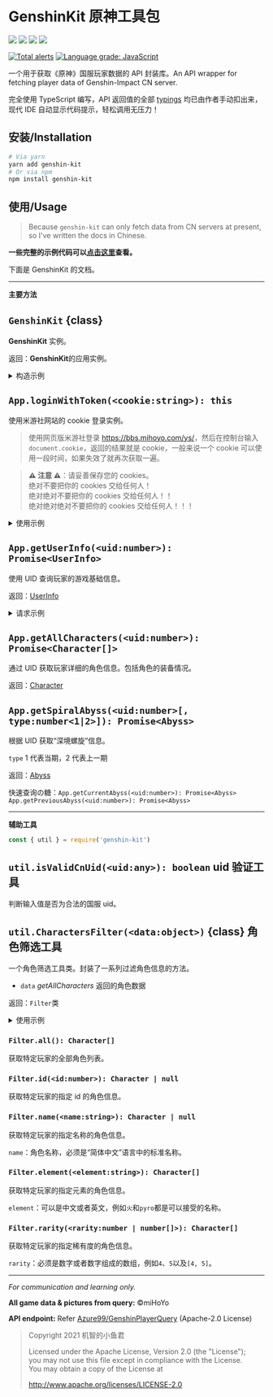 # GenshinKit 原神工具包

![](https://badgen.net/npm/v/genshin-kit) ![](https://badgen.net/npm/v/genshin-kit/next) ![](https://badgen.net/npm/types/genshin-kit) ![](https://badgen.net/npm/license/genshin-kit)

[![Total alerts](https://img.shields.io/lgtm/alerts/g/Dragon-Fish/genshin-kit.svg?logo=lgtm&logoWidth=18)](https://lgtm.com/projects/g/Dragon-Fish/genshin-kit/alerts/) [![Language grade: JavaScript](https://img.shields.io/lgtm/grade/javascript/g/Dragon-Fish/genshin-kit.svg?logo=lgtm&logoWidth=18)](https://lgtm.com/projects/g/Dragon-Fish/genshin-kit/context:javascript)

一个用于获取《原神》国服玩家数据的 API 封装库。An API wrapper for fetching player data of Genshin-Impact CN server.

完全使用 TypeScript 编写，API 返回值的全部 [typings](./src/types) 均已由作者手动扣出来，现代 IDE 自动显示代码提示，轻松调用无压力！

## 安装/Installation

```bash
# Via yarn
yarn add genshin-kit
# Or via npm
npm install genshin-kit
```

## 使用/Usage

> Because `genshin-kit` can only fetch data from CN servers at present, so I've written the docs in Chinese.

**一些完整的示例代码可以[点击这里](./demo)查看。**

下面是 GenshinKit 的文档。

---

**主要方法**

## `GenshinKit` {class}

**GenshinKit** 实例。

返回：**GenshinKit**的应用实例。

<details>
<summary>构造示例</summary>

```js
const { GenshinKit } = require('genshin-kit')
const App = new GenshinKit()
```

</details>

## `App.loginWithToken(<cookie:string>): this`

使用米游社网站的 cookie 登录实例。

> 使用网页版米游社登录 <https://bbs.mihoyo.com/ys/>，然后在控制台输入 `document.cookie`，返回的结果就是 cookie，一般来说一个 cookie 可以使用一段时间，如果失效了就再次获取一遍。

> **⚠️ 注意 ⚠️**：请妥善保存您的 cookies。<br>绝对不要把你的 cookies 交给任何人！<br>绝对绝对不要把你的 cookies 交给任何人！！<br>绝对绝对绝对不要把你的 cookies 交给任何人！！！

<details>
<summary>使用示例</summary>

```js
App.loginWithToken(process.env.MHY_COOKIE)
```

</details>

## `App.getUserInfo(<uid:number>): Promise<UserInfo>`

使用 UID 查询玩家的游戏基础信息。

返回：[UserInfo](./src/types/UserInfo.ts)

<details>
<summary>请求示例</summary>

```js
App.getUserInfo(100000001).then(console.log)
```

</details>

## `App.getAllCharacters(<uid:number>): Promise<Character[]>`

通过 UID 获取玩家详细的角色信息。包括角色的装备情况。

返回：[Character](./src/types/Character.ts)


## `App.getSpiralAbyss(<uid:number>[, type:number<1|2>]): Promise<Abyss>`

根据 UID 获取“深境螺旋”信息。

`type` 1 代表当期，2 代表上一期

返回：[Abyss](./src/types/Abyss.ts)

快速查询の糖：`App.getCurrentAbyss(<uid:number>): Promise<Abyss>` `App.getPreviousAbyss(<uid:number>): Promise<Abyss>`

---

**辅助工具**

```js
const { util } = require('genshin-kit')
```

## `util.isValidCnUid(<uid:any>): boolean` uid 验证工具

判断输入值是否为合法的国服 uid。

## `util.CharactersFilter(<data:object>)` {class} 角色筛选工具

一个角色筛选工具类。封装了一系列过滤角色信息的方法。

- `data` _getAllCharacters_ 返回的角色数据

返回：`Filter`类

<details>
<summary>使用示例</summary>

```js
const { CharactersFilter } = require('genshin-kit').util
App.getAllCharacters(100000001).then(
  data => {
    const Filter = new CharactersFilter(data)
    // ...
  },
  console.error
)
```

</details>

### `Filter.all(): Character[]`

获取特定玩家的全部角色列表。

### `Filter.id(<id:number>): Character | null`

获取特定玩家的指定 id 的角色信息。

### `Filter.name(<name:string>): Character | null`

获取特定玩家的指定名称的角色信息。

`name`：角色名称，必须是“简体中文”语言中的标准名称。

### `Filter.element(<element:string>): Character[]`

获取特定玩家的指定元素的角色信息。

`element`：可以是中文或者英文，例如`火`和`pyro`都是可以接受的名称。

### `Filter.rarity(<rarity:number | number[]>): Character[]`

获取特定玩家的指定稀有度的角色信息。

`rarity`：必须是数字或者数字组成的数组，例如`4`、`5`以及`[4, 5]`。

---

_For communication and learning only._

**All game data & pictures from query:** &copy;miHoYo

**API endpoint:** Refer [Azure99/GenshinPlayerQuery](https://github.com/Azure99/GenshinPlayerQuery) (Apache-2.0 License)

> Copyright 2021 机智的小鱼君
>
> Licensed under the Apache License, Version 2.0 (the "License");<br>
> you may not use this file except in compliance with the License.<br>
> You may obtain a copy of the License at
>
> http://www.apache.org/licenses/LICENSE-2.0
